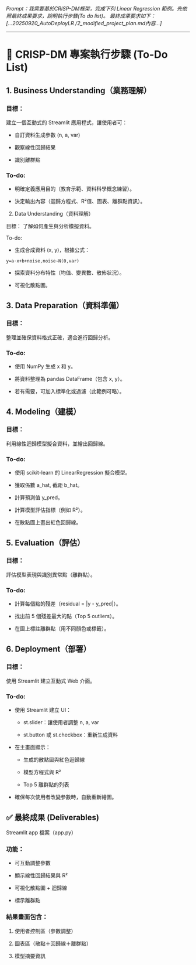 *Prompt：我需要基於CRISP-DM框架，完成下列 Linear Regression 範例。先依照最終成果要求，說明執行步驟(To do list)。 最終成果要求如下：[...20250920_AutoDeployLR
/2_modified_project_plan.md內容...]*

---
# 🧭 CRISP-DM 專案執行步驟 (To-Do List)
## 1. Business Understanding（業務理解）

### 目標：

建立一個互動式的 Streamlit 應用程式，讓使用者可：

* 自訂資料生成參數 (n, a, var)

* 觀察線性回歸結果

* 識別離群點

### To-do:

* 明確定義應用目的（教育示範、資料科學概念練習）。

* 決定輸出內容（迴歸方程式、R²值、圖表、離群點資訊）。

2. Data Understanding（資料理解）

目標：
了解如何產生與分析模擬資料。

To-do:

* 生成合成資料 (x, y)，根據公式：

``` y=a⋅x+b+noise,noise∼N(0,var) ```

* 探索資料分布特性（均值、變異數、散佈狀況）。

* 可視化散點圖。

## 3. Data Preparation（資料準備）

### 目標：
整理並確保資料格式正確，適合進行回歸分析。

### To-do:

* 使用 NumPy 生成 x 和 y。

* 將資料整理為 pandas DataFrame（包含 x, y）。

* 若有需要，可加入標準化或過濾（此範例可略）。

## 4. Modeling（建模）

### 目標：
利用線性迴歸模型擬合資料，並繪出回歸線。

### To-do:

* 使用 scikit-learn 的 LinearRegression 擬合模型。

* 獲取係數 a_hat, 截距 b_hat。

* 計算預測值 y_pred。

* 計算模型評估指標（例如 R²）。

* 在散點圖上畫出紅色回歸線。

## 5. Evaluation（評估）

### 目標：
評估模型表現與識別異常點（離群點）。

### To-do:

* 計算每個點的殘差（residual = |y - y_pred|）。

* 找出前 5 個殘差最大的點（Top 5 outliers）。

* 在圖上標註離群點（用不同顏色或標籤）。

## 6. Deployment（部署）

### 目標：
使用 Streamlit 建立互動式 Web 介面。

### To-do:

* 使用 Streamlit 建立 UI：

    * st.slider：讓使用者調整 n, a, var

    * st.button 或 st.checkbox：重新生成資料

* 在主畫面顯示：

    * 生成的散點圖與紅色迴歸線

    * 模型方程式與 R²

    * Top 5 離群點的列表

* 確保每次使用者改變參數時，自動重新繪圖。

## ✅ 最終成果 (Deliverables)

Streamlit app 檔案（app.py）

### 功能：

* 可互動調整參數

* 顯示線性回歸結果與 R²

* 可視化散點圖 + 迴歸線

* 標示離群點

### 結果畫面包含：

1. 使用者控制區（參數調整）

2. 圖表區（散點＋回歸線＋離群點）

3. 模型摘要資訊
